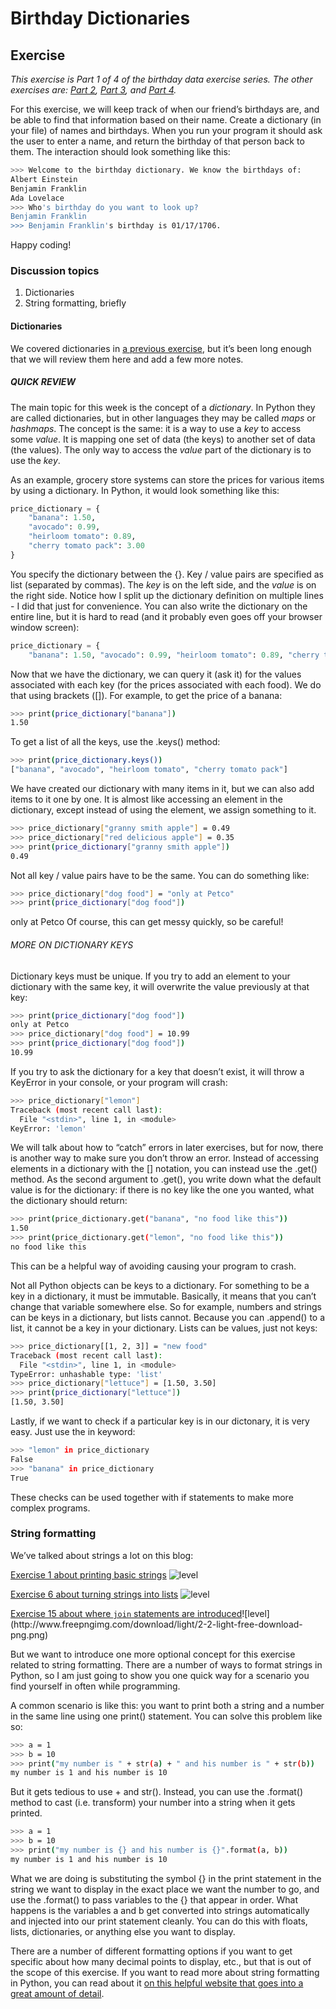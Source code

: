 # Birthday Dictionaries 
## Exercise 

_This exercise is Part 1 of 4 of the birthday data exercise series. The other exercises are: [Part 2](http://www.practicepython.org/exercise/2017/02/06/34-birthday-json.html), [Part 3](http://www.practicepython.org/exercise/2017/02/28/35-birthday-months.html), and [Part 4](http://www.practicepython.org/exercise/2017/04/02/36-birthday-plots.html)._

For this exercise, we will keep track of when our friend’s birthdays are, and be able to find that information based on their name. Create a dictionary (in your file) of names and birthdays. When you run your program it should ask the user to enter a name, and return the birthday of that person back to them. The interaction should look something like this:
```sh
>>> Welcome to the birthday dictionary. We know the birthdays of:
Albert Einstein
Benjamin Franklin
Ada Lovelace
>>> Who's birthday do you want to look up?
Benjamin Franklin
>>> Benjamin Franklin's birthday is 01/17/1706.
```
Happy coding!

### Discussion topics

1. Dictionaries
2. String formatting, briefly

#### Dictionaries

We covered dictionaries in [a previous exercise](http://www.practicepython.org/exercise/2014/12/06/22-read-from-file.html), but it’s been long enough that we will review them here and add a few more notes.

##### QUICK REVIEW

The main topic for this week is the concept of a _dictionary_. In Python they are called dictionaries, but in other languages they may be called _maps_ or _hashmaps_. The concept is the same: it is a way to use a _key_ to access some _value_. It is mapping one set of data (the keys) to another set of data (the values). The only way to access the _value_ part of the dictionary is to use the _key_.

As an example, grocery store systems can store the prices for various items by using a dictionary. In Python, it would look something like this:

```python
price_dictionary = {
	"banana": 1.50,
	"avocado": 0.99,
	"heirloom tomato": 0.89,
	"cherry tomato pack": 3.00
}
```

You specify the dictionary between the {}. Key / value pairs are specified as list (separated by commas). The _key_ is on the left side, and the _value_ is on the right side. Notice how I split up the dictionary definition on multiple lines - I did that just for convenience. You can also write the dictionary on the entire line, but it is hard to read (and it probably even goes off your browser window screen):

```python
price_dictionary = {
	"banana": 1.50, "avocado": 0.99, "heirloom tomato": 0.89, "cherry tomato pack": 3.00}
```

Now that we have the dictionary, we can query it (ask it) for the values associated with each key (for the prices associated with each food). We do that using brackets ([]). For example, to get the price of a banana:

```sh
>>> print(price_dictionary["banana"])
1.50
```
To get a list of all the keys, use the .keys() method:
```sh
>>> print(price_dictionary.keys())
["banana", "avocado", "heirloom tomato", "cherry tomato pack"]
```
We have created our dictionary with many items in it, but we can also add items to it one by one. It is almost like accessing an element in the dictionary, except instead of using the element, we assign something to it.
```sh
>>> price_dictionary["granny smith apple"] = 0.49
>>> price_dictionary["red delicious apple"] = 0.35
>>> print(price_dictionary["granny smith apple"])
0.49
```
Not all key / value pairs have to be the same. You can do something like:
```sh
>>> price_dictionary["dog food"] = "only at Petco"
>>> print(price_dictionary["dog food"])
```
only at Petco
Of course, this can get messy quickly, so be careful!

###### MORE ON DICTIONARY KEYS

Dictionary keys must be unique. If you try to add an element to your dictionary with the same key, it will overwrite the value previously at that key:
```sh
>>> print(price_dictionary["dog food"])
only at Petco
>>> price_dictionary["dog food"] = 10.99
>>> print(price_dictionary["dog food"])
10.99
```
If you try to ask the dictionary for a key that doesn’t exist, it will throw a KeyError in your console, or your program will crash:
```sh
>>> price_dictionary["lemon"]
Traceback (most recent call last):
  File "<stdin>", line 1, in <module>
KeyError: 'lemon'
```
We will talk about how to “catch” errors in later exercises, but for now, there is another way to make sure you don’t throw an error. Instead of accessing elements in a dictionary with the [] notation, you can instead use the .get() method. As the second argument to .get(), you write down what the default value is for the dictionary: if there is no key like the one you wanted, what the dictionary should return:
```sh
>>> print(price_dictionary.get("banana", "no food like this"))
1.50
>>> print(price_dictionary.get("lemon", "no food like this"))
no food like this
```
This can be a helpful way of avoiding causing your program to crash.

Not all Python objects can be keys to a dictionary. For something to be a key in a dictionary, it must be immutable. Basically, it means that you can’t change that variable somewhere else. So for example, numbers and strings can be keys in a dictionary, but lists cannot. Because you can .append() to a list, it cannot be a key in your dictionary. Lists can be values, just not keys:
```sh
>>> price_dictionary[[1, 2, 3]] = "new food"
Traceback (most recent call last):
  File "<stdin>", line 1, in <module>
TypeError: unhashable type: 'list'
>>> price_dictionary["lettuce"] = [1.50, 3.50]
>>> print(price_dictionary["lettuce"])
[1.50, 3.50]
```
Lastly, if we want to check if a particular key is in our dictonary, it is very easy. Just use the in keyword:
```sh
>>> "lemon" in price_dictionary
False
>>> "banana" in price_dictionary
True
```
These checks can be used together with if statements to make more complex programs.

### String formatting

We’ve talked about strings a lot on this blog:

[Exercise 1 about printing basic strings](http://www.practicepython.org/exercise/2017/01/24/(/exercise/2014/01/29/01-character-input.html)) ![level](http://www.freepngimg.com/download/light/2-2-light-free-download-png.png)

[Exercise 6 about turning strings into lists](http://www.practicepython.org/exercise/2017/01/24/(/exercise/2014/03/12/06-string-lists.html))  ![level](http://www.freepngimg.com/download/light/2-2-light-free-download-png.png)

[Exercise 15 about where `join` statements are introduced](http://www.practicepython.org/exercise/2017/01/24/(/exercise/2014/03/12/06-string-lists.html))![level](http://www.freepngimg.com/download/light/2-2-light-free-download-png.png)
   
But we want to introduce one more optional concept for this exercise related to string formatting. There are a number of ways to format strings in Python, so I am just going to show you one quick way for a scenario you find yourself in often while programming.

A common scenario is like this: you want to print both a string and a number in the same line using one print() statement. You can solve this problem like so:

```sh
>>> a = 1
>>> b = 10
>>> print("my number is " + str(a) + " and his number is " + str(b))
my number is 1 and his number is 10
```
But it gets tedious to use + and str(). Instead, you can use the .format() method to cast (i.e. transform) your number into a string when it gets printed.
```sh
>>> a = 1
>>> b = 10
>>> print("my number is {} and his number is {}".format(a, b))
my number is 1 and his number is 10
```
What we are doing is substituting the symbol {} in the print statement in the string we want to display in the exact place we want the number to go, and use the .format() to pass variables to the {} that appear in order. What happens is the variables a and b get converted into strings automatically and injected into our print statement cleanly. You can do this with floats, lists, dictionaries, or anything else you want to display.

There are a number of different formatting options if you want to get specific about how many decimal points to display, etc., but that is out of the scope of this exercise. If you want to read more about string formatting in Python, you can read about it [on this helpful website that goes into a great amount of detail](https://pyformat.info/).